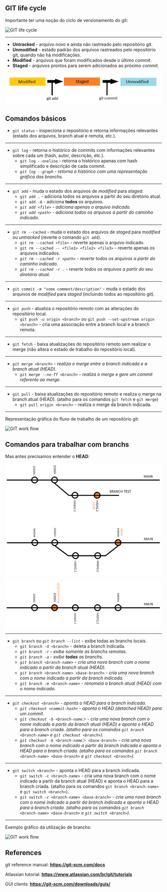 ## GIT life cycle

Importante ter uma noção do ciclo de versionamento do git:

![GIT life cycle](https://git-scm.com/book/en/v2/image/lifecycle.png)

***

* **Untracked** - arquivo novo e ainda não rastreado pelo repositório git.
* **Unmodified** - estado padrão dos arquivos rastreados pelo repositório git, quando não há modificações.
* **Modified** - arquivos que foram modificados desde o último *commit*.
* **Staged** - arquivos prontos para serem adicionados ao próximo *commit*.

![GIT life cycle](./image/GIT-cycle.png)

## Comandos básicos

* `git status` - inspeciona o repositório e retorna informações relevantes (estado dos arquivos, branch atual e remota, etc.).

***

* `git log` - retorna o histórico de commits com informações relevantes sobre cada um (hash, autor, descrição, etc.).
  * `git log --oneline` - retorna o histórico apenas com hash simplificado e descrição de cada commit.
  * *`git log --graph` - retorna o histórico com uma representação gráfica das branchs.*

***

* `git add` - muda o estado dos arquivos de *modified* para *staged*.
  * `git add .` - adiciona todos os arquivos a partir do seu diretório atual.
  * `git add -A` - adiciona **todos** os arquivos.
  * *`git add <file>` - adiciona apenas o arquivo indicado.*
  * *`git add <path>` - adiciona todos os arquivos a partir do caminho indicado.*

***

* `git rm --cached` - muda o estado dos arquivos de *staged* para *modified* ou *untracked* (reverte o comando `git add`).
  * `git rm --cached <file>` - reverte apenas o arquivo indicado.
  * `git rm --cached -- <file1> <file2> <file3>` - reverte apenas os arquivos indicados.
  * *`git rm --cached -r <path>` - reverte todos os arquivos a partir do caminho indicado.*
  * *`git rm --cached -r .` - reverte todos os arquivos a partir do seu diretório atual.*

***

* `git commit -m "some comment/description"` - muda o estado dos arquivos de *modified* para *staged* (incluindo todos ao repositório git).

***

* `git push` - atualiza o repositório remoto com as alterações do repositório local.
  * `git push -u origin <branch>` ou `git push --set-upstream origin <branch>` - cria uma associação entre a branch local e a branch remota.

***

* `git fetch` - baixa atualizações do repositório remoto sem realizar o merge (não altera o estado de trabalho do repositório local).

***

* *`git merge <branch>` - realiza o merge entre a branch indicada e a branch atual (HEAD).*
  * *`git merge --no-ff <branch>` - realiza o merge e gere um commit referente ao merge.*

***

* `git pull` - baixa atualizações do repositório remoto e realiza o merge na branch atual (HEAD). (atalho para os comandos `git fetch` e `git merge`)
  * `git pull origin <branch>` - realiza o merge da branch indicada.

***

Representação gráfica do fluxo de trabalho de um repositório git:

![GIT work flow](https://cloudstudio.com.au/wp-content/uploads/2021/06/GitWorkflow-4.png)

## Comandos para trabalhar com branchs

Mas antes precisamos entender o **HEAD**:

![GIT HEAD](./image/GIT-merge-HEAD.png)

![GIT HEAD](./image/GIT-detached-HEAD.png)

***

* `git branch` ou *`git branch --list`* - exibe todas as branchs locais.
  * `git branch -d <branch>` - deleta a branch indicada.
  * *`git branch -r` - exibe somente as branchs remotas.*
  * *`git branch -a` - exibe **todas** as branchs.*
  * *`git branch <branch-name>` - cria uma nova branch com o nome indicado a partir da branch atual (HEAD).*
  * *`git branch <branch-name> <base-branch>` - cria uma nova branch com o nome indicado a partir da branch indicada.*
  * *`git branch -m <branch-name>` - renomeia a branch atual (HEAD) com o nome indicado.*

***

* *`git checkout <branch>` - aponta o HEAD para a branch indicada.*
  * *`git checkout <commit-hash>` - aponta o HEAD (detached HEAD) para um commit.*
  * *`git checkout -b <branch-name＞` - cria uma nova branch com o nome indicado a partir da branch atual (HEAD) e aponta o HEAD para a branch criada. (atalho para os comandos `git branch <branch-name>` e `git checkout <branch>`).*
  * *`git checkout -b <branch-name＞ <base-branch>` - cria uma nova branch com o nome indicado a partir da branch indicada e aponta o HEAD para a branch criada. (atalho para os comandos `git branch <branch-name> <base-branch>` e `git checkout <branch>`).*

***

* `git switch <branch>` - aponta o HEAD para a branch indicada.
  * `git switch -c <branch-name>` - cria uma nova branch com o nome indicado a partir da branch atual (HEAD) e aponta o HEAD para a branch criada. (atalho para os comandos `git branch <branch-name>` e `git switch <branch>`).
  * *`git switch -c <branch-name> <base-branch>` - cria uma nova branch com o nome indicado a partir da branch indicada e aponta o HEAD para a branch criada. (atalho para os comandos `git branch <branch-name> <base-branch>` e `git switch <branch>`).*

***

Exemplo gráfico da utilização de branchs:

![GIT work flow](https://static.imasters.com.br/wp-content/uploads/2013/10/git-workflow-release-cycle-4maintenance.png)

## References

git reference manual: **https://git-scm.com/docs**

Atlassian tutorial: **https://www.atlassian.com/br/git/tutorials**

GUI clients: **https://git-scm.com/downloads/guis/**